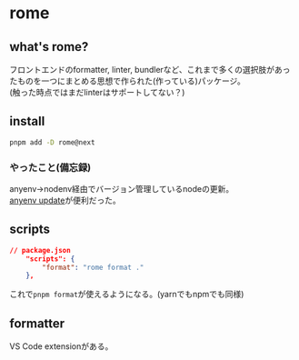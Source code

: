 # rome

## what's rome?

フロントエンドのformatter, linter, bundlerなど、これまで多くの選択肢があったものを一つにまとめる思想で作られた(作っている)パッケージ。  
(触った時点ではまだlinterはサポートしてない？)

## install

```zsh
pnpm add -D rome@next
```

### やったこと(備忘録)

anyenv→nodenv経由でバージョン管理しているnodeの更新。  
[anyenv update](https://github.com/znz/anyenv-update)が便利だった。

## scripts

```json
// package.json
    "scripts": {
        "format": "rome format ."
    },
```

これで`pnpm format`が使えるようになる。(yarnでもnpmでも同様)

## formatter

VS Code extensionがある。
